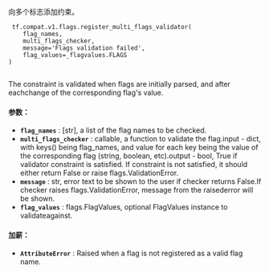 向多个标志添加约束。

```
 tf.compat.v1.flags.register_multi_flags_validator(
    flag_names,
    multi_flags_checker,
    message='Flags validation failed',
    flag_values=_flagvalues.FLAGS
)
 
```

The constraint is validated when flags are initially parsed, and after eachchange of the corresponding flag's value.

#### 参数：
- **`flag_names`** : [str], a list of the flag names to be checked.
- **`multi_flags_checker`** : callable, a function to validate the flag.input - dict, with keys() being flag_names, and value for each key    being the value of the corresponding flag (string, boolean, etc).output - bool, True if validator constraint is satisfied.    If constraint is not satisfied, it should either return False or    raise flags.ValidationError.
- **`message`** : str, error text to be shown to the user if checker returns False.If checker raises flags.ValidationError, message from the raisederror will be shown.
- **`flag_values`** : flags.FlagValues, optional FlagValues instance to validateagainst.


#### 加薪：
- **`AttributeError`** : Raised when a flag is not registered as a valid flag name.
